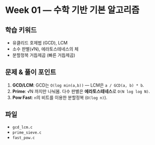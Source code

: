 # Week 01 — 수학 기반 기본 알고리즘

## 학습 키워드
- 유클리드 호제법 (GCD), LCM
- 소수 판별(√N), 에라토스테네스의 체
- 분할정복 거듭제곱 (빠른 거듭제곱)

## 문제 & 풀이 포인트
1. **GCD/LCM**: GCD는 `O(log min(a,b))` — LCM은 `a / GCD(a, b) * b`.
2. **Prime**: √N 까지만 나눠봄. 다수 판별은 **에라토스테네스**로 `O(N log log N)`.
3. **Pow Fast**: `n`의 비트를 이용한 분할정복 (`O(log n)`).

## 파일
- `gcd_lcm.c`
- `prime_sieve.c`
- `fast_pow.c`
